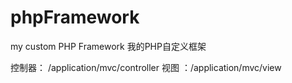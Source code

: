 # phpFramework
my custom PHP Framework
我的PHP自定义框架

控制器： /application/mvc/controller
视图 ：/application/mvc/view
